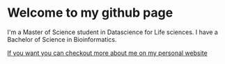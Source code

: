 # Welcome to my github page

I'm a Master of Science student in Datascience for Life sciences. I have a Bachelor of Science in Bioinformatics. 

[If you want you can checkout more about me on my personal website](https://tivali.org/)
